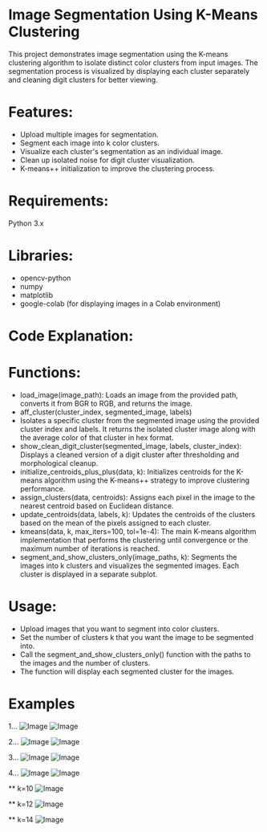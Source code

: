# Image Segmentation Using K-Means Clustering
This project demonstrates image segmentation using the K-means clustering algorithm to isolate distinct color clusters from input images. The segmentation process is visualized by displaying each cluster separately and cleaning digit clusters for better viewing.

# Features:
- Upload multiple images for segmentation.
- Segment each image into k color clusters.
- Visualize each cluster's segmentation as an individual image.
- Clean up isolated noise for digit cluster visualization.
- K-means++ initialization to improve the clustering process.

# Requirements:
Python 3.x

# Libraries:
- opencv-python
- numpy
- matplotlib
- google-colab (for displaying images in a Colab environment)

# Code Explanation:
# Functions:
- load_image(image_path): Loads an image from the provided path, converts it from BGR to RGB, and returns the image.
- aff_cluster(cluster_index, segmented_image, labels)
- Isolates a specific cluster from the segmented image using the provided cluster index and labels. It returns the isolated cluster image along with the average color of that cluster in hex format.
- show_clean_digit_cluster(segmented_image, labels, cluster_index): Displays a cleaned version of a digit cluster after thresholding and morphological cleanup.
- initialize_centroids_plus_plus(data, k): Initializes centroids for the K-means algorithm using the K-means++ strategy to improve clustering performance.
- assign_clusters(data, centroids): Assigns each pixel in the image to the nearest centroid based on Euclidean distance.
- update_centroids(data, labels, k): Updates the centroids of the clusters based on the mean of the pixels assigned to each cluster.
- kmeans(data, k, max_iters=100, tol=1e-4): The main K-means algorithm implementation that performs the clustering until convergence or the maximum number of iterations is reached.
- segment_and_show_clusters_only(image_paths, k): Segments the images into k clusters and visualizes the segmented images. Each cluster is displayed in a separate subplot.

# Usage:
- Upload images that you want to segment into color clusters.
- Set the number of clusters k that you want the image to be segmented into.
- Call the segment_and_show_clusters_only() function with the paths to the images and the number of clusters.
- The function will display each segmented cluster for the images.

# Examples 
1... ![Image](https://github.com/user-attachments/assets/a5a9ae6e-4dc0-499a-bac9-166bda70686a)
![Image](https://github.com/user-attachments/assets/c941cd16-bb1c-4d89-b02d-93a848993283)

2... ![Image](https://github.com/user-attachments/assets/0ce5f843-f721-410f-a77b-54d22150c174)
![Image](https://github.com/user-attachments/assets/f28ef3f0-88d9-479c-a9b4-48f8acd7bfd9)

3... ![Image](https://github.com/user-attachments/assets/f76d106a-75d8-4a0a-a0b5-634c2756d8d4)
![Image](https://github.com/user-attachments/assets/35f8211f-dfe4-4de4-9445-3d4412278a5c)

4... ![Image](https://github.com/user-attachments/assets/648c45b9-76fd-4269-b08e-37dd8a2c1c92)
![Image](https://github.com/user-attachments/assets/3fb0868b-b667-408c-86d8-ac1b20c98a14)


** k=10
![Image](https://github.com/user-attachments/assets/5faa128e-b3d3-4f43-9d98-2efa860010b6)

** k=12
![Image](https://github.com/user-attachments/assets/a022a39a-21ff-4887-997a-b26bf1fff5cb)

** k=14
![Image](https://github.com/user-attachments/assets/14537032-56a6-44ae-b54d-efce1c5959e3)
